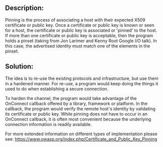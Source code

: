 ## Description:

Pinning is the process of associating a host with their expected X509 certificate or
public key. Once a certificate or public key is known or seen for a host, the certificate
or public key is associated or 'pinned' to the host. If more than one certificate or
public key is acceptable, then the program holds a pinset
(taking from Jon Larimer and Kenny Root Google I/O talk). In this case, the advertised
identity must match one of the elements in the pinset.

## Solution:

The idea is to re-use the existing protocols and infrastructure, but use them in a
hardened manner. For re-use, a program would keep doing the things it used to do when
establishing a secure connection.

To harden the channel, the program would take advantage of the OnConnect callback offered
by a library, framework or platform. In the callback, the program would verify the
remote host's identity by validating its certificate or public key. While pinning does
not have to occur in an OnConnect callback, it is often most convenient because the
underlying connection information is readily available.

For more extended information on different types of implementation please see:
https://www.owasp.org/index.php/Certificate_and_Public_Key_Pinning
